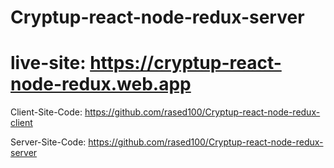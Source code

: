 ﻿# Cryptup-react-node-redux-server
 
# live-site: https://cryptup-react-node-redux.web.app
Client-Site-Code: https://github.com/rased100/Cryptup-react-node-redux-client

Server-Site-Code: https://github.com/rased100/Cryptup-react-node-redux-server
 
  
